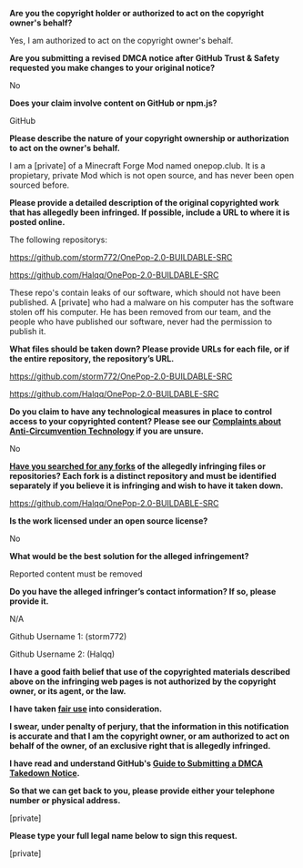 **Are you the copyright holder or authorized to act on the copyright owner's behalf?**

Yes, I am authorized to act on the copyright owner's behalf.

**Are you submitting a revised DMCA notice after GitHub Trust & Safety requested you make changes to your original notice?**

No

**Does your claim involve content on GitHub or npm.js?**

GitHub

**Please describe the nature of your copyright ownership or authorization to act on the owner's behalf.**

I am a [private] of a Minecraft Forge Mod named onepop.club. It is a propietary, private Mod which is not open source, and has never been open sourced before.

**Please provide a detailed description of the original copyrighted work that has allegedly been infringed. If possible, include a URL to where it is posted online.**

The following repositorys:

https://github.com/storm772/OnePop-2.0-BUILDABLE-SRC

https://github.com/Halqq/OnePop-2.0-BUILDABLE-SRC

These repo's contain leaks of our software, which should not have been published. A [private] who had a malware on his computer has the software stolen off his computer. He has been removed from our team, and the people who have published our software, never had the permission to publish it.

**What files should be taken down? Please provide URLs for each file, or if the entire repository, the repository’s URL.**

https://github.com/storm772/OnePop-2.0-BUILDABLE-SRC

https://github.com/Halqq/OnePop-2.0-BUILDABLE-SRC

**Do you claim to have any technological measures in place to control access to your copyrighted content? Please see our <a href="https://docs.github.com/articles/guide-to-submitting-a-dmca-takedown-notice#complaints-about-anti-circumvention-technology">Complaints about Anti-Circumvention Technology</a> if you are unsure.**

No

**<a href="https://docs.github.com/articles/dmca-takedown-policy#b-what-about-forks-or-whats-a-fork">Have you searched for any forks</a> of the allegedly infringing files or repositories? Each fork is a distinct repository and must be identified separately if you believe it is infringing and wish to have it taken down.**

https://github.com/Halqq/OnePop-2.0-BUILDABLE-SRC

**Is the work licensed under an open source license?**

No

**What would be the best solution for the alleged infringement?**

Reported content must be removed

**Do you have the alleged infringer’s contact information? If so, please provide it.**

N/A

Github Username 1: (storm772)

Github Username 2: (Halqq)

**I have a good faith belief that use of the copyrighted materials described above on the infringing web pages is not authorized by the copyright owner, or its agent, or the law.**

**I have taken <a href="https://www.lumendatabase.org/topics/22">fair use</a> into consideration.**

**I swear, under penalty of perjury, that the information in this notification is accurate and that I am the copyright owner, or am authorized to act on behalf of the owner, of an exclusive right that is allegedly infringed.**

**I have read and understand GitHub's <a href="https://docs.github.com/articles/guide-to-submitting-a-dmca-takedown-notice/">Guide to Submitting a DMCA Takedown Notice</a>.**

**So that we can get back to you, please provide either your telephone number or physical address.**

[private]

**Please type your full legal name below to sign this request.**

[private]
